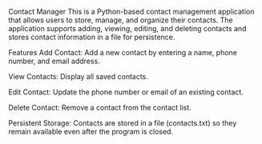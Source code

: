 Contact Manager
This is a Python-based contact management application that allows users to store, manage, and organize their contacts. The application supports adding, viewing, editing, and deleting contacts and stores contact information in a file for persistence.

Features
Add Contact: Add a new contact by entering a name, phone number, and email address.

View Contacts: Display all saved contacts.

Edit Contact: Update the phone number or email of an existing contact.

Delete Contact: Remove a contact from the contact list.

Persistent Storage: Contacts are stored in a file (contacts.txt) so they remain available even after the program is closed.
